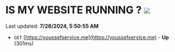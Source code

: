 # IS MY WEBSITE RUNNING ? [![](https://img.shields.io/static/v1?label=Sponsor&message=%E2%9D%A4&logo=GitHub&color=%23fe8e86)](https://github.com/sponsors/Youssef-Lehmam)

Last updated: **7/28/2024, 5:50:55 AM**

- `GET` [https://youssefservice.me](https://youssefservice.me) - **Up** (301ms)
